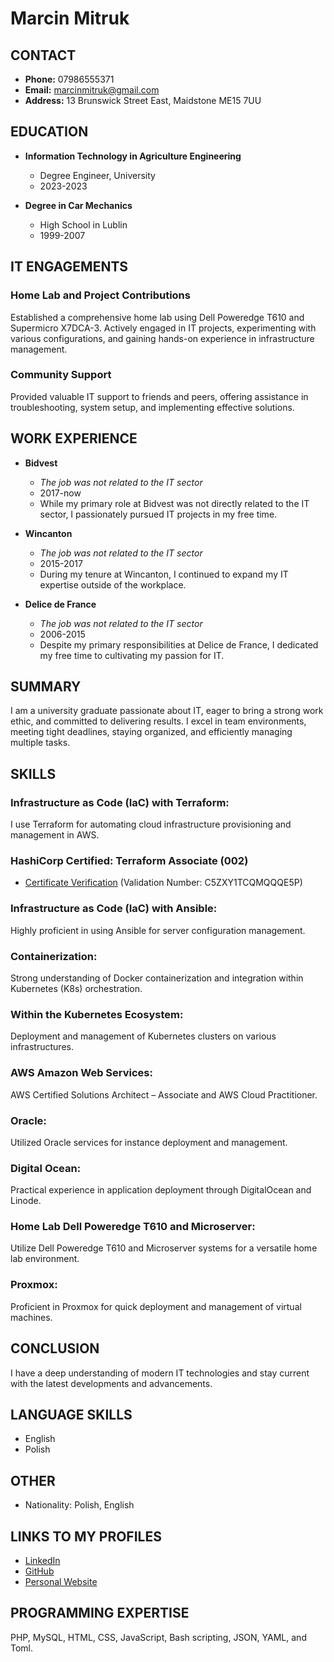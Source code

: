 # Marcin Mitruk

## CONTACT

- **Phone:** 07986555371
- **Email:** marcinmitruk@gmail.com
- **Address:** 13 Brunswick Street East, Maidstone ME15 7UU

## EDUCATION

- **Information Technology in Agriculture Engineering**
  - Degree Engineer, University
  - 2023-2023

- **Degree in Car Mechanics**
  - High School in Lublin
  - 1999-2007

## IT ENGAGEMENTS

### Home Lab and Project Contributions

Established a comprehensive home lab using Dell Poweredge T610 and Supermicro X7DCA-3. Actively engaged in IT projects, experimenting with various configurations, and gaining hands-on experience in infrastructure management.

### Community Support

Provided valuable IT support to friends and peers, offering assistance in troubleshooting, system setup, and implementing effective solutions.

## WORK EXPERIENCE

- **Bidvest**
  - *The job was not related to the IT sector*
  - 2017-now
  - While my primary role at Bidvest was not directly related to the IT sector, I passionately pursued IT projects in my free time.

- **Wincanton**
  - *The job was not related to the IT sector*
  - 2015-2017
  - During my tenure at Wincanton, I continued to expand my IT expertise outside of the workplace.

- **Delice de France**
  - *The job was not related to the IT sector*
  - 2006-2015
  - Despite my primary responsibilities at Delice de France, I dedicated my free time to cultivating my passion for IT.


## SUMMARY

I am a university graduate passionate about IT, eager to bring a strong work ethic, and committed to delivering results. I excel in team environments, meeting tight deadlines, staying organized, and efficiently managing multiple tasks.

## SKILLS

### Infrastructure as Code (IaC) with Terraform:

I use Terraform for automating cloud infrastructure provisioning and management in AWS.

### HashiCorp Certified: Terraform Associate (002)

- [Certificate Verification](https://www.credly.com/badges) (Validation Number: C5ZXY1TCQMQQQE5P)

### Infrastructure as Code (IaC) with Ansible:

Highly proficient in using Ansible for server configuration management.

### Containerization:

Strong understanding of Docker containerization and integration within Kubernetes (K8s) orchestration.

### Within the Kubernetes Ecosystem:

Deployment and management of Kubernetes clusters on various infrastructures.

### AWS Amazon Web Services:

AWS Certified Solutions Architect – Associate and AWS Cloud Practitioner.

### Oracle:

Utilized Oracle services for instance deployment and management.

### Digital Ocean:

Practical experience in application deployment through DigitalOcean and Linode.

### Home Lab Dell Poweredge T610 and Microserver:

Utilize Dell Poweredge T610 and Microserver systems for a versatile home lab environment.

### Proxmox:

Proficient in Proxmox for quick deployment and management of virtual machines.

## CONCLUSION

I have a deep understanding of modern IT technologies and stay current with the latest developments and advancements.

## LANGUAGE SKILLS

- English
- Polish

## OTHER

- Nationality: Polish, English

## LINKS TO MY PROFILES

- [LinkedIn](#)
- [GitHub](#)
- [Personal Website](#)

## PROGRAMMING EXPERTISE

PHP, MySQL, HTML, CSS, JavaScript, Bash scripting, JSON, YAML, and Toml.
